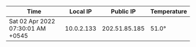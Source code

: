 | Time     | Local IP | Public IP | Temperature |
| ----------- | ----------- | ----------- | ----------- |
| Sat 02 Apr 2022 07:30:01 AM +0545      | 10.0.2.133     | 202.51.85.185  | 51.0° |
